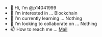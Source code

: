 - 👋 Hi, I’m @p14041999
- 👀 I’m interested in ... Blockchain
- 🌱 I’m currently learning ... Nothing
- 💞️ I’m looking to collaborate on ... Nothing
- 📫 How to reach me ... [Mail](mailto:pralay@codepartner.in)

<!---
p14041999/p14041999 is a ✨ special ✨ repository because its `README.md` (this file) appears on your GitHub profile.
You can click the Preview link to take a look at your changes.
--->
